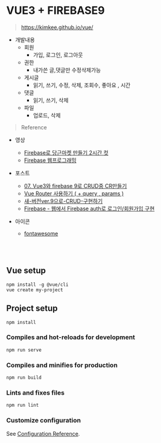 # VUE3 + FIREBASE9

> https://kimkee.github.io/vue/



- 개발내용
	- 회원
		- 가입, 로그인, 로그아웃
	- 권한 
		- 내가쓴 글,댓글만 수정삭제가능
	- 게시글
		- 읽기, 쓰기, 수정, 삭제, 조회수, 좋아요 , 시간
	- 댓글
		- 읽기, 쓰기, 삭제
	- 파일
		- 업로드, 삭제

> Reference
- 영상
	- [Firebase로 당근마켓 만들기 2시간 컷](https://www.youtube.com/playlist?list=PLfLgtT94nNq3PzZinqs9Afuiai--r5NB_)
	- [Firebase 웹프로그래밍](https://www.youtube.com/playlist?list=PLrMH-S-UNDVaRADpQaznqvjwxyd_io_z0)

- 포스트
	- [07. Vue3와 firebase 9로 CRUD중 CR만들기](https://www.jongung.com/188)
	- [Vue Router 사용하기 ( + query , params )](https://im-designloper.tistory.com/19)
	- [새-버전ver.9으로-CRUD-구현하기](https://velog.io/@tai/Firebase-%EC%83%88-%EB%B2%84%EC%A0%84ver.9%EC%9C%BC%EB%A1%9C-CRUD-%EA%B5%AC%ED%98%84%ED%95%98%EA%B8%B0)
	- [Firebase - 웹에서 Firebase auth로 로그인/회원가입 구현](https://guiyomi.tistory.com/123)
- 아이콘
	- [fontawesome](https://fontawesome.com/icons/house?s=regular&f=classic)

<br><br>
## Vue setup
``` 
npm install -g @vue/cli
vue create my-project
```

## Project setup
```
npm install
```

### Compiles and hot-reloads for development
```
npm run serve
```

### Compiles and minifies for production
```
npm run build
```

### Lints and fixes files
```
npm run lint
```

### Customize configuration
See [Configuration Reference](https://cli.vuejs.org/config/).
